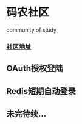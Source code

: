 # 码农社区   
community of study
### [社区地址](http://seagold.top)   
  
## OAuth授权登陆

 
## Redis短期自动登录 


## 未完待续...
